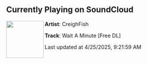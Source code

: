 ## Currently Playing on SoundCloud

[<img align="left" width="100" src="https://i1.sndcdn.com/artworks-1RXBJfogWWi2mCZy-ZhP2Vg-t500x500.jpg">](https://soundcloud.com/creighfish/wait-a-minute-ep-song-one)

**Artist**: CreighFish 

**Track**: Wait A Minute [Free DL]

Last updated at 4/25/2025, 9:21:59 AM
